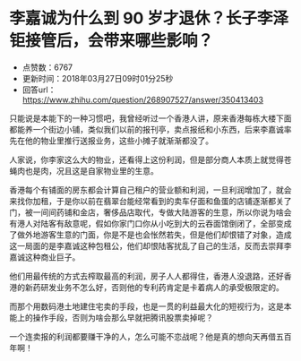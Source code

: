 # 李嘉诚为什么到 90 岁才退休？长子李泽钜接管后，会带来哪些影响？
- 点赞数：6767
- 更新时间：2018年03月27日09时01分25秒
- 回答url：https://www.zhihu.com/question/268907527/answer/350413403
<body>
 <p data-pid="WeZpPcwx">只能说是本能下的一种习惯吧，我曾经听过一个香港人讲，原来香港每栋大楼下面都能养一个街边小铺，类似我们以前的报刊亭，卖点报纸和小东西，后来李嘉诚率先在他的物业里推行送报业务，这些小摊子就渐渐都没了。</p>
 <p data-pid="JPUurWti">人家说，你李家这么大的物业，还看得上这份利润，但是部分商人本质上就觉得苍蝇肉也是肉，况且这是自家物业里的生意。</p>
 <p data-pid="3bSQAQnb">香港每个有铺面的房东都会计算自己租户的营业额和利润，一旦利润增加了，就会来找你加租，于是你以前在翡翠台能经常看到的卖车仔面和鱼蛋的店铺逐渐都关了门，被一间间药铺和金店，奢侈品店取代，专做大陆游客的生意，所以你说为啥会有港人对陆客有敌意呢，假如你家门口你从小吃到大的云吞面馆倒闭了，全部变成了做外地游客生意的门面，你是不是也会怅然若失，但是他们却恨错了对象，造成这一局面的是李嘉诚这种包租公，他们却恨陆客扰乱了自己的生活，反而去崇拜李嘉诚这种商业巨子。</p>
 <p data-pid="gazj7FFj">他们用最传统的方式去榨取最高的利润，房子人人都得住，香港人没退路，还好香港的新药研发业务不怎么好，否则他的专利药肯定是卡着病人的承受极限定的。</p>
 <p data-pid="Lik-FRhs">而那个用数码港土地建住宅卖的手段，也是一贯的利益最大化的短视行为，这是本能上的操作手段，否则为啥会那么早就把腾讯股票卖掉呢？</p>
 <p data-pid="J8iM5CeJ">一个连卖报的利润都要赚干净的人，怎么可能不恋战呢？他是真的想向天再借五百年啊！</p>
</body>